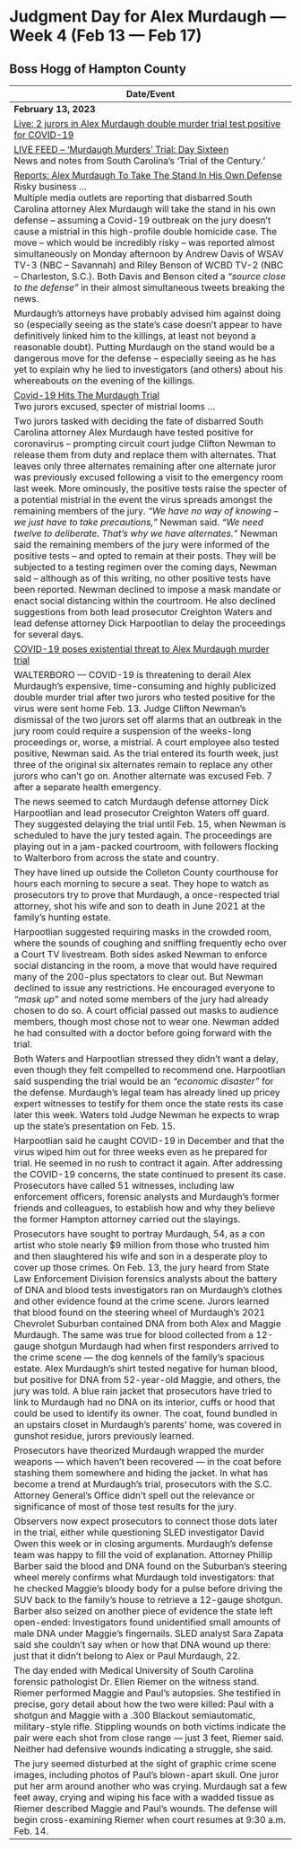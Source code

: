 # Judgment Day for Alex Murdaugh — Week 4 (Feb 13 — Feb 17)

## Boss Hogg of Hampton County 

| Date/Event |
|----|
| **February 13, 2023** |
| [Live: 2 jurors in Alex Murdaugh double murder trial test positive for COVID-19](https://www.postandcourier.com/murdaugh-updates/live-2-jurors-in-alex-murdaugh-double-murder-trial-test-positive-for-covid-19/article_c68f85b6-ab96-11ed-b807-3742ca595628.html) |
| [LIVE FEED – ‘Murdaugh Murders’ Trial: Day Sixteen](https://www.fitsnews.com/2023/02/13/live-feed-murdaugh-murders-trial-day-sixteen/)<br>News and notes from South Carolina’s ‘Trial of the Century.’ |
| [Reports: Alex Murdaugh To Take The Stand In His Own Defense](https://www.fitsnews.com/2023/02/13/reports-alex-murdaugh-to-take-the-stand-in-his-own-defense/)<br>Risky business …<br>Multiple media outlets are reporting that disbarred South Carolina attorney Alex Murdaugh will take the stand in his own defense – assuming a Covid-19 outbreak on the jury doesn’t cause a mistrial in this high-profile double homicide case. The move – which would be incredibly risky – was reported almost simultaneously on Monday afternoon by Andrew Davis of WSAV TV-3 (NBC – Savannah) and Riley Benson of WCBD TV-2 (NBC – Charleston, S.C.). Both Davis and Benson cited a *“source close to the defense”* in their almost simultaneous tweets breaking the news.
Murdaugh’s attorneys have probably advised him against doing so (especially seeing as the state’s case doesn’t appear to have definitively linked him to the killings, at least not beyond a reasonable doubt). Putting Murdaugh on the stand would be a dangerous move for the defense – especially seeing as he has yet to explain why he lied to investigators (and others) about his whereabouts on the evening of the killings. |
| [Covid-19 Hits The Murdaugh Trial](https://www.fitsnews.com/2023/02/13/covid-19-hits-the-murdaugh-trial/)<br>Two jurors excused, specter of mistrial looms …<br>
|Two jurors tasked with deciding the fate of disbarred South Carolina attorney Alex Murdaugh have tested positive for coronavirus – prompting circuit court judge Clifton Newman to release them from duty and replace them with alternates. That leaves only three alternates remaining after one alternate juror was previously excused following a visit to the emergency room last week. More ominously, the positive tests raise the specter of a potential mistrial in the event the virus spreads amongst the remaining members of the jury. *“We have no way of knowing – we just have to take precautions,”* Newman said. *“We need twelve to deliberate. That’s why we have alternates.”* Newman said the remaining members of the jury were informed of the positive tests – and opted to remain at their posts. They will be subjected to a testing regimen over the coming days, Newman said – although as of this writing, no other positive tests have been reported. Newman declined to impose a mask mandate or enact social distancing within the courtroom. He also declined suggestions from both lead prosecutor Creighton Waters and lead defense attorney Dick Harpootlian to delay the proceedings for several days.|
| [COVID-19 poses existential threat to Alex Murdaugh murder trial](https://www.postandcourier.com/murdaugh-updates/covid-19-poses-existential-threat-to-alex-murdaugh-murder-trial/article_c6a9646c-abab-11ed-8bcd-bf9b183a9141.html)
|WALTERBORO — COVID-19 is threatening to derail Alex Murdaugh’s expensive, time-consuming and highly publicized double murder trial after two jurors who tested positive for the virus were sent home Feb. 13. Judge Clifton Newman’s dismissal of the two jurors set off alarms that an outbreak in the jury room could require a suspension of the weeks-long proceedings or, worse, a mistrial. A court employee also tested positive, Newman said. As the trial entered its fourth week, just three of the original six alternates remain to replace any other jurors who can’t go on. Another alternate was excused Feb. 7 after a separate health emergency.|
|The news seemed to catch Murdaugh defense attorney Dick Harpootlian and lead prosecutor Creighton Waters off guard. They suggested delaying the trial until Feb. 15, when Newman is scheduled to have the jury tested again. The proceedings are playing out in a jam-packed courtroom, with followers flocking to Walterboro from across the state and country.
They have lined up outside the Colleton County courthouse for hours each morning to secure a seat. They hope to watch as prosecutors try to prove that Murdaugh, a once-respected trial attorney, shot his wife and son to death in June 2021 at the family’s hunting estate.|
|Harpootlian suggested requiring masks in the crowded room, where the sounds of coughing and sniffling frequently echo over a Court TV livestream. Both sides asked Newman to enforce social distancing in the room, a move that would have required many of the 200-plus spectators to clear out. But Newman declined to issue any restrictions. He encouraged everyone to *“mask up”* and noted some members of the jury had already chosen to do so. A court official passed out masks to audience members, though most chose not to wear one. Newman added he had consulted with a doctor before going forward with the trial.|
|Both Waters and Harpootlian stressed they didn’t want a delay, even though they felt compelled to recommend one. Harpootlian said suspending the trial would be an *“economic disaster”* for the defense. Murdaugh’s legal team has already lined up pricey expert witnesses to testify for them once the state rests its case later this week. Waters told Judge Newman he expects to wrap up the state’s presentation on Feb. 15.|
|Harpootlian said he caught COVID-19 in December and that the virus wiped him out for three weeks even as he prepared for trial. He seemed in no rush to contract it again. After addressing the COVID-19 concerns, the state continued to present its case. Prosecutors have called 51 witnesses, including law enforcement officers, forensic analysts and Murdaugh’s former friends and colleagues, to establish how and why they believe the former Hampton attorney carried out the slayings.|
|Prosecutors have sought to portray Murdaugh, 54, as a con artist who stole nearly $9 million from those who trusted him and then slaughtered his wife and son in a desperate ploy to cover up those crimes. On Feb. 13, the jury heard from State Law Enforcement Division forensics analysts about the battery of DNA and blood tests investigators ran on Murdaugh’s clothes and other evidence found at the crime scene. Jurors learned that blood found on the steering wheel of Murdaugh’s 2021 Chevrolet Suburban contained DNA from both Alex and Maggie Murdaugh. The same was true for blood collected from a 12-gauge shotgun Murdaugh had when first responders arrived to the crime scene — the dog kennels of the family’s spacious estate. Alex Murdaugh’s shirt tested negative for human blood, but positive for DNA from 52-year-old Maggie, and others, the jury was told. A blue rain jacket that prosecutors have tried to link to Murdaugh had no DNA on its interior, cuffs or hood that could be used to identify its owner. The coat, found bundled in an upstairs closet in Murdaugh’s parents’ home, was covered in gunshot residue, jurors previously learned. |
|Prosecutors have theorized Murdaugh wrapped the murder weapons — which haven’t been recovered — in the coat before stashing them somewhere and hiding the jacket. In what has become a trend at Murdaugh’s trial, prosecutors with the S.C. Attorney General’s Office didn’t spell out the relevance or significance of most of those test results for the jury. |
|Observers now expect prosecutors to connect those dots later in the trial, either while questioning SLED investigator David Owen this week or in closing arguments. Murdaugh’s defense team was happy to fill the void of explanation. Attorney Phillip Barber said the blood and DNA found on the Suburban’s steering wheel merely confirms what Murdaugh told investigators: that he checked Maggie’s bloody body for a pulse before driving the SUV back to the family’s house to retrieve a 12-gauge shotgun. Barber also seized on another piece of evidence the state left open-ended: Investigators found unidentified small amounts of male DNA under Maggie’s fingernails. SLED analyst Sara Zapata said she couldn’t say when or how that DNA wound up there: just that it didn’t belong to Alex or Paul Murdaugh, 22. |
|The day ended with Medical University of South Carolina forensic pathologist Dr. Ellen Riemer on the witness stand. Riemer performed Maggie and Paul’s autopsies. She testified in precise, gory detail about how the two were killed: Paul with a shotgun and Maggie with a .300 Blackout semiautomatic, military-style rifle. Stippling wounds on both victims indicate the pair were each shot from close range — just 3 feet, Riemer said. Neither had defensive wounds indicating a struggle, she said.|
|The jury seemed disturbed at the sight of graphic crime scene images, including photos of Paul’s blown-apart skull. One juror put her arm around another who was crying. Murdaugh sat a few feet away, crying and wiping his face with a wadded tissue as Riemer described Maggie and Paul’s wounds. The defense will begin cross-examining Riemer when court resumes at 9:30 a.m. Feb. 14.|

